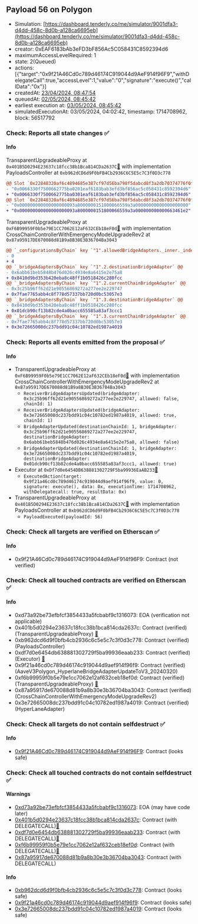 ## Payload 56 on Polygon

- Simulation: [https://dashboard.tenderly.co/me/simulator/9001dfa3-d4dd-458c-8d0b-a128ca6695eb](https://dashboard.tenderly.co/me/simulator/9001dfa3-d4dd-458c-8d0b-a128ca6695eb)
- creator: 0xEAF6183bAb3eFD3bF856Ac5C058431C8592394d6
- maximumAccessLevelRequired: 1
- state: 2(Queued)
- actions: [{"target":"0x9f21A46Cd0c789d46174C919044d9AeF914f96F9","withDelegateCall":true,"accessLevel":1,"value":"0","signature":"execute()","callData":"0x"}]
- createdAt: [23/04/2024, 08:47:54](https://polygonscan.com/tx/0x00d77e3f22153e7085f5fe27456b0417bd611d0db8a71f4903bde8afa98d5d78)
- queuedAt: [02/05/2024, 08:45:42](https://polygonscan.com/tx/0xa1f70cac7132997d9c5a1d592ce3b53aa582481c6a69cc7886fd2e1fede15c07)
- earliest execution at: [03/05/2024, 08:45:42](https://www.epochconverter.com/countdown?q=1714725942)
- simulatedExecutionAt: 03/05/2024, 04:02:42, timestamp: 1714708962, block: 56517792
### Check: Reports all state changes :white_check_mark:

#### Info


TransparentUpgradeableProxy at `0x401B5D0294E23637c18fcc38b1Bca814CDa2637C`[:ghost:](https://github.com/bgd-labs/aave-address-book "GovernanceV3Polygon.PAYLOADS_CONTROLLER") with implementation PayloadsController at `0xb962dCD6d9F0bFB4Cb2936C6C5E5c7C3f0D3c778`
```diff
@@ Slot `0x22848320af6c4894685e387cf97d56ba798f5dabcd8f3a2db70374776f0f2f93` @@
- "0x0066330f7500662775ba0201eaf6183bab3efd3bf856ac5c058431c8592394d6"
+ "0x0066330f7500662775ba0301eaf6183bab3efd3bf856ac5c058431c8592394d6"
@@ Slot `0x22848320af6c4894685e387cf97d56ba798f5dabcd8f3a2db70374776f0f2f94` @@
- "0x000000000000000000093a8000000151800066559a3a00000000000000000000"
+ "0x000000000000000000093a8000000151800066559a3a000000000000663461e2"
```

TransparentUpgradeableProxy at `0xF6B99959F0b5e79E1CC7062E12aF632CEb18eF0d`[:ghost:](https://github.com/bgd-labs/aave-address-book "GovernanceV3Polygon.CROSS_CHAIN_CONTROLLER") with implementation CrossChainControllerWithEmergencyModeUpgradeRev2 at `0x87a95917DE670088d81B9a8B30E3B36704Ba3043`
```diff
@@ `_configurationsByChain` key `"1".allowedBridgeAdapters._inner._indexes.0x0000000000000000000000003e72665008dc237bdd91c04c10782ed1987a4019` @@
- 0
+ 4
@@ `_bridgeAdaptersByChain` key `"1".2.destinationBridgeAdapter` @@
- 0x6abb61beb5848b476d026c4934e8a6415e2e75a8
+ 0x8410d9bd353b420eba8c48ff1b0518426c280fcc
@@ `_bridgeAdaptersByChain` key `"1".2.currentChainBridgeAdapter` @@
- 0x3c25b96ff62d21e90556869272a277ee2e229747
+ 0x7fae7765abb4c8f778d57337bb720d0bc53057e3
@@ `_bridgeAdaptersByChain` key `"1".3.destinationBridgeAdapter` @@
- 0x8410d9bd353b420eba8c48ff1b0518426c280fcc
+ 0x01dcb90cf13b82cde4a0bacc655585a83af3ccc1
@@ `_bridgeAdaptersByChain` key `"1".3.currentChainBridgeAdapter` @@
- 0x7fae7765abb4c8f778d57337bb720d0bc53057e3
+ 0x3e72665008dc237bdd91c04c10782ed1987a4019
```


### Check: Reports all events emitted from the proposal :white_check_mark:

#### Info

- TransparentUpgradeableProxy at `0xF6B99959F0b5e79E1CC7062E12aF632CEb18eF0d`[:ghost:](https://github.com/bgd-labs/aave-address-book "GovernanceV3Polygon.CROSS_CHAIN_CONTROLLER") with implementation CrossChainControllerWithEmergencyModeUpgradeRev2 at `0x87a95917DE670088d81B9a8B30E3B36704Ba3043`
  - `ReceiverBridgeAdaptersUpdated(bridgeAdapter: 0x3c25b96ff62d21e90556869272a277ee2e229747, allowed: false, chainId: 1)`
  - `ReceiverBridgeAdaptersUpdated(bridgeAdapter: 0x3e72665008dc237bdd91c04c10782ed1987a4019, allowed: true, chainId: 1)`
  - `BridgeAdapterUpdated(destinationChainId: 1, bridgeAdapter: 0x3c25b96ff62d21e90556869272a277ee2e229747, destinationBridgeAdapter: 0x6abb61beb5848b476d026c4934e8a6415e2e75a8, allowed: false)`
  - `BridgeAdapterUpdated(destinationChainId: 1, bridgeAdapter: 0x3e72665008dc237bdd91c04c10782ed1987a4019, destinationBridgeAdapter: 0x01dcb90cf13b82cde4a0bacc655585a83af3ccc1, allowed: true)`
- Executor at `0xDf7d0e6454DB638881302729F5ba99936EaAB233`[:ghost:](https://github.com/bgd-labs/aave-address-book "AaveV2Polygon.POOL_ADMIN, AaveV3Polygon.ACL_ADMIN, GovernanceV3Polygon.EXECUTOR_LVL_1")
  - `ExecutedAction(target: 0x9f21a46cd0c789d46174c919044d9aef914f96f9, value: 0, signature: execute(), data: 0x, executionTime: 1714708962, withDelegatecall: true, resultData: 0x)`
- TransparentUpgradeableProxy at `0x401B5D0294E23637c18fcc38b1Bca814CDa2637C`[:ghost:](https://github.com/bgd-labs/aave-address-book "GovernanceV3Polygon.PAYLOADS_CONTROLLER") with implementation PayloadsController at `0xb962dCD6d9F0bFB4Cb2936C6C5E5c7C3f0D3c778`
  - `PayloadExecuted(payloadId: 56)`

### Check: Check all targets are verified on Etherscan :white_check_mark:

#### Info

- 0x9f21A46Cd0c789d46174C919044d9AeF914f96F9: Contract (not verified) 

### Check: Check all touched contracts are verified on Etherscan :white_check_mark:

#### Info

- 0xd73a92be73efbfcf3854433a5fcbabf9c1316073: EOA (verification not applicable)
- 0x401b5d0294e23637c18fcc38b1bca814cda2637c: Contract (verified) (TransparentUpgradeableProxy) [:ghost:](https://github.com/bgd-labs/aave-address-book "GovernanceV3Polygon.PAYLOADS_CONTROLLER")
- 0xb962dcd6d9f0bfb4cb2936c6c5e5c7c3f0d3c778: Contract (verified) (PayloadsController) 
- 0xdf7d0e6454db638881302729f5ba99936eaab233: Contract (verified) (Executor) [:ghost:](https://github.com/bgd-labs/aave-address-book "AaveV2Polygon.POOL_ADMIN, AaveV3Polygon.ACL_ADMIN, GovernanceV3Polygon.EXECUTOR_LVL_1")
- 0x9f21a46cd0c789d46174c919044d9aef914f96f9: Contract (verified) (AaveV3Polygon_HyperlaneBridgeAdapterUpdateToV3_20240320) 
- 0xf6b99959f0b5e79e1cc7062e12af632ceb18ef0d: Contract (verified) (TransparentUpgradeableProxy) [:ghost:](https://github.com/bgd-labs/aave-address-book "GovernanceV3Polygon.CROSS_CHAIN_CONTROLLER")
- 0x87a95917de670088d81b9a8b30e3b36704ba3043: Contract (verified) (CrossChainControllerWithEmergencyModeUpgradeRev2) 
- 0x3e72665008dc237bdd91c04c10782ed1987a4019: Contract (verified) (HyperLaneAdapter) 

### Check: Check all targets do not contain selfdestruct :white_check_mark:

#### Info

- [0x9f21A46Cd0c789d46174C919044d9AeF914f96F9](https://polygonscan.com/address/0x9f21A46Cd0c789d46174C919044d9AeF914f96F9): Contract (looks safe)

### Check: Check all touched contracts do not contain selfdestruct :white_check_mark:

#### Warnings

- [0xd73a92be73efbfcf3854433a5fcbabf9c1316073](https://polygonscan.com/address/0xd73a92be73efbfcf3854433a5fcbabf9c1316073): EOA (may have code later)
- [0x401b5d0294e23637c18fcc38b1bca814cda2637c](https://polygonscan.com/address/0x401b5d0294e23637c18fcc38b1bca814cda2637c): Contract (with DELEGATECALL)[:ghost:](https://github.com/bgd-labs/aave-address-book "GovernanceV3Polygon.PAYLOADS_CONTROLLER")
- [0xdf7d0e6454db638881302729f5ba99936eaab233](https://polygonscan.com/address/0xdf7d0e6454db638881302729f5ba99936eaab233): Contract (with DELEGATECALL)[:ghost:](https://github.com/bgd-labs/aave-address-book "AaveV2Polygon.POOL_ADMIN, AaveV3Polygon.ACL_ADMIN, GovernanceV3Polygon.EXECUTOR_LVL_1")
- [0xf6b99959f0b5e79e1cc7062e12af632ceb18ef0d](https://polygonscan.com/address/0xf6b99959f0b5e79e1cc7062e12af632ceb18ef0d): Contract (with DELEGATECALL)[:ghost:](https://github.com/bgd-labs/aave-address-book "GovernanceV3Polygon.CROSS_CHAIN_CONTROLLER")
- [0x87a95917de670088d81b9a8b30e3b36704ba3043](https://polygonscan.com/address/0x87a95917de670088d81b9a8b30e3b36704ba3043): Contract (with DELEGATECALL)

#### Info

- [0xb962dcd6d9f0bfb4cb2936c6c5e5c7c3f0d3c778](https://polygonscan.com/address/0xb962dcd6d9f0bfb4cb2936c6c5e5c7c3f0d3c778): Contract (looks safe)
- [0x9f21a46cd0c789d46174c919044d9aef914f96f9](https://polygonscan.com/address/0x9f21a46cd0c789d46174c919044d9aef914f96f9): Contract (looks safe)
- [0x3e72665008dc237bdd91c04c10782ed1987a4019](https://polygonscan.com/address/0x3e72665008dc237bdd91c04c10782ed1987a4019): Contract (looks safe)

